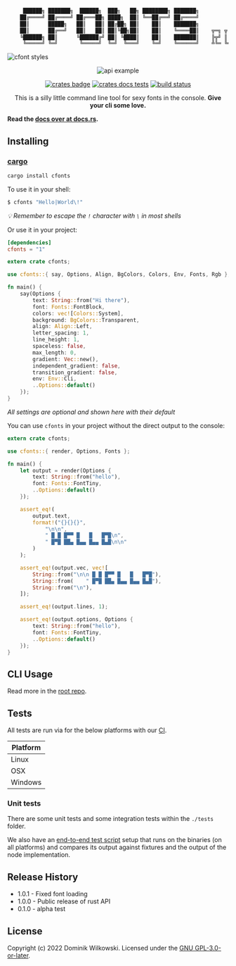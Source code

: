 ```sh
     ██████╗ ███████╗  ██████╗  ███╗   ██╗ ████████╗ ███████╗
    ██╔════╝ ██╔════╝ ██╔═══██╗ ████╗  ██║ ╚══██╔══╝ ██╔════╝
    ██║      █████╗   ██║   ██║ ██╔██╗ ██║    ██║    ███████╗
    ██║      ██╔══╝   ██║   ██║ ██║╚██╗██║    ██║    ╚════██║    ╦═╗ ╦ ╦ ╔═╗ ╔╦╗
    ╚██████╗ ██║      ╚██████╔╝ ██║ ╚████║    ██║    ███████║    ╠╦╝ ║ ║ ╚═╗  ║
     ╚═════╝ ╚═╝       ╚═════╝  ╚═╝  ╚═══╝    ╚═╝    ╚══════╝    ╩╚═ ╚═╝ ╚═╝  ╩
```

![cfont styles](https://raw.githubusercontent.com/dominikwilkowski/cfonts/released/img/example1.png)

<p align="center"><img src="https://raw.githubusercontent.com/dominikwilkowski/cfonts/released/img/example2.png" alt="api example"></p>
<p align="center">
	<a href="https://crates.io/crates/cfonts"><img src="https://img.shields.io/crates/v/cfonts.svg" alt="crates badge"></a>
	<a href="https://crates.io/crates/cfonts"><img src="https://docs.rs/cfonts/badge.svg" alt="crates docs tests"></a>
	<a href="https://github.com/dominikwilkowski/cfonts/actions/workflows/testing.yml"><img src="https://github.com/dominikwilkowski/cfonts/actions/workflows/testing.yml/badge.svg" alt="build status"></a>
</p>

<p align="center">This is a silly little command line tool for sexy fonts in the console. <strong>Give your cli some love.</strong></p>

**Read the [docs over at docs.rs](https://docs.rs/cfonts/).**

## Installing

### [cargo](https://crates.io/crates/cfonts)

```sh
cargo install cfonts
```

To use it in your shell:

```sh
$ cfonts "Hello|World\!"
```

_💡  Remember to escape the `!` character with `\` in most shells_

Or use it in your project:

```toml
[dependencies]
cfonts = "1"
```

```rust
extern crate cfonts;

use cfonts::{ say, Options, Align, BgColors, Colors, Env, Fonts, Rgb };

fn main() {
	say(Options {
		text: String::from("Hi there"),
		font: Fonts::FontBlock,
		colors: vec![Colors::System],
		background: BgColors::Transparent,
		align: Align::Left,
		letter_spacing: 1,
		line_height: 1,
		spaceless: false,
		max_length: 0,
		gradient: Vec::new(),
		independent_gradient: false,
		transition_gradient: false,
		env: Env::Cli,
		..Options::default()
	});
}
```

_All settings are optional and shown here with their default_

You can use `cfonts` in your project without the direct output to the console:

```rust
extern crate cfonts;

use cfonts::{ render, Options, Fonts };

fn main() {
	let output = render(Options {
		text: String::from("hello"),
		font: Fonts::FontTiny,
		..Options::default()
	});

	assert_eq!(
		output.text,
		format!("{}{}{}",
			"\n\n",
			" █ █ █▀▀ █   █   █▀█\n",
			" █▀█ ██▄ █▄▄ █▄▄ █▄█\n\n"
		)
	);

	assert_eq!(output.vec, vec![
		String::from("\n\n █ █ █▀▀ █   █   █▀█"),
		String::from(    " █▀█ ██▄ █▄▄ █▄▄ █▄█"),
		String::from("\n"),
	]);

	assert_eq!(output.lines, 1);

	assert_eq!(output.options, Options {
		text: String::from("hello"),
		font: Fonts::FontTiny,
		..Options::default()
	});
}
```


## CLI Usage

Read more in the [root repo](https://github.com/dominikwilkowski/cfonts).


## Tests

All tests are run via for the below platforms with our [CI](https://github.com/dominikwilkowski/cfonts/tree/released/.github/workflows/testing.yml).

| Platform |
|----------|
| Linux    |
| OSX      |
| Windows  |

### Unit tests

There are some unit tests and some integration tests within the `./tests` folder.

We also have an [end-to-end test script](./tests/end-to-end/index.js) setup that runs on the binaries (on all platforms) and compares its output against fixtures and the output of the node implementation.


## Release History

* 1.0.1  -  Fixed font loading
* 1.0.0  -  Public release of rust API
* 0.1.0  -  alpha test


## License

Copyright (c) 2022 Dominik Wilkowski.
Licensed under the [GNU GPL-3.0-or-later](https://github.com/dominikwilkowski/cfonts/blob/released/LICENSE).
